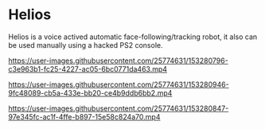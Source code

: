 # Helios
Helios is a voice actived automatic face-following/tracking robot, it also can be used manually using a hacked PS2 console.


https://user-images.githubusercontent.com/25774631/153280796-c3e963b1-fc25-4227-ac05-6bc0771da463.mp4


https://user-images.githubusercontent.com/25774631/153280946-9fc48089-cb5a-433e-bb20-ce4b9ddb6bb2.mp4



https://user-images.githubusercontent.com/25774631/153280847-97e345fc-ac1f-4ffe-b897-15e58c824a70.mp4



